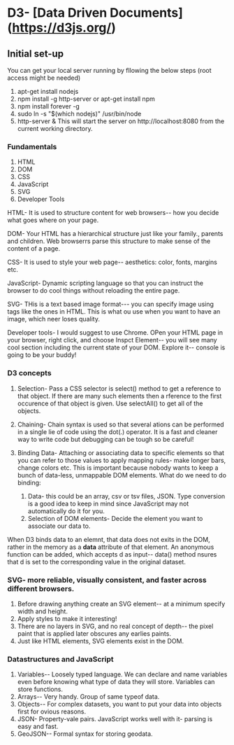 # D3- [Data Driven Documents] (https://d3js.org/)

## Initial set-up

You can get your local server running by fllowing the below steps (root access might be needed)

1. apt-get install nodejs
2. npm install -g http-server or apt-get install npm
3. npm install forever -g
4. sudo ln -s "$(which nodejs)" /usr/bin/node
5. http-server & 
This will start the server on http://localhost:8080 from the current working directory.

### Fundamentals

1. HTML
2. DOM
3. CSS
4. JavaScript
5. SVG
6. Developer Tools


HTML- It is used to structure content for web browsers-- how you decide what goes where on your page. 

DOM- Your HTML has a hierarchical structure just like your family., parents and children. Web browserrs parse this structure to make sense of the content of a page.

CSS- It is used to style your web page-- aesthetics: color, fonts, margins etc.

JavaScript- Dynamic scripting language so that you can instruct the browser to do cool things without reloading the entire page.

SVG- THis is a text based image format--- you can specify image using tags like the ones in HTML. This is what ou use when you want to have an image, which neer loses quality. 

Developer tools- I would suggest to use Chrome. OPen your HTML page in your browser, right click, and choose Inspct Element-- you will see many cool section including the current state of your DOM. Explore it-- console is going to be your buddy!

### D3 concepts

1. Selection- Pass a CSS selector is select() method to get a reference to that object. If there are many such elements then a rference to the first occurence of that object is given. Use selectAll() to get all of the objects.

2. Chaining- Chain syntax is used so that several ations can be performed in a single lie of code using the dot(.) operator. It is a fast and cleaner way to write code but debugging can be tough so be careful!

3. Binding Data- Attaching or associating data to specific elements so that you can refer to those values to apply mapping rules- make longer bars, change colors etc. This is important because nobody wants to keep a bunch of data-less, unmappable DOM elements. What do we need to do binding:
	1. Data- this could be an array, csv or tsv files, JSON. Type conversion is a good idea to keep in mind since JavaScript may not automatically do it for you.
	2. Selection of DOM elements- Decide the element you want to associate our data to.

When D3 binds data to an elemnt, that data does not exits in the DOM, rather in the memory as a __data__ attribute of that element. An anonymous function can be added, which accepts d as input-- data() method nsures that d is set to the corresponding value in the original dataset.

### SVG- more reliable, visually consistent, and faster across different browsers.

1. Before drawing anything create an SVG element-- at a minimum specify width and height.
2. Apply styles to make it interesting!
3. There are no layers in SVG, and no real concept of depth-- the pixel paint that is applied later obscures any earlies paints.
4. Just like HTML elements, SVG elements exist in the DOM.

### Datastructures and JavaScript

1. Variables-- Loosely typed language. We can declare and name variables even before knowing what type of data they will store. Variables can store functions. 
2. Arrays-- Very handy. Group of same typeof data.
3. Objects-- For complex datasets, you want to put your data into objects first for ovious reasons.
4. JSON- Property-vale pairs. JavaScript works well with it- parsing is easy and fast.
5. GeoJSON-- Formal syntax for storing geodata.






















